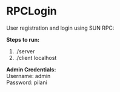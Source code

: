 # RPCLogin
User registration and login using SUN RPC:

**Steps to run:**  
1) ./server  
2) ./client localhost

**Admin Credentials:**  
Username: admin  
Password: pilani  